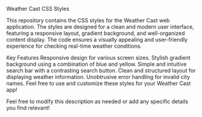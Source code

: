 Weather Cast CSS Styles

This repository contains the CSS styles for the Weather Cast web application. The styles are designed for a clean and modern user interface, featuring a responsive layout, gradient background, and well-organized content display. The code ensures a visually appealing and user-friendly experience for checking real-time weather conditions.

Key Features
Responsive design for various screen sizes.
Stylish gradient background using a combination of blue and yellow.
Simple and intuitive search bar with a contrasting search button.
Clean and structured layout for displaying weather information.
Unobtrusive error handling for invalid city names.
Feel free to use and customize these styles for your Weather Cast app!

Feel free to modify this description as needed or add any specific details you find relevant!
